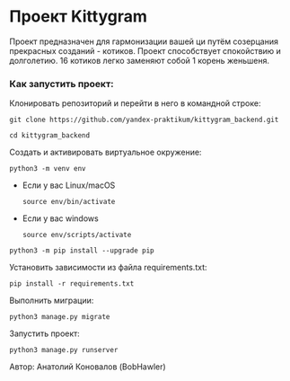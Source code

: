 # Проект Kittygram

Проект предназначен для гармонизации вашей ци путём созерцания прекрасных созданий - котиков.
Проект способствует спокойствию и долголетию. 16 котиков легко заменяют собой 1 корень женьшеня.

### Как запустить проект:

Клонировать репозиторий и перейти в него в командной строке:

```
git clone https://github.com/yandex-praktikum/kittygram_backend.git
```

```
cd kittygram_backend
```

Cоздать и активировать виртуальное окружение:

```
python3 -m venv env
```

* Если у вас Linux/macOS

    ```
    source env/bin/activate
    ```

* Если у вас windows

    ```
    source env/scripts/activate
    ```

```
python3 -m pip install --upgrade pip
```

Установить зависимости из файла requirements.txt:

```
pip install -r requirements.txt
```

Выполнить миграции:

```
python3 manage.py migrate
```

Запустить проект:

```
python3 manage.py runserver
```

Автор:
Анатолий Коновалов (BobHawler)